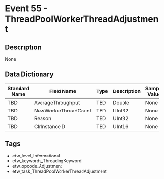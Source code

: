 # Event 55 - ThreadPoolWorkerThreadAdjustment

## Description
None

## Data Dictionary
|Standard Name|Field Name|Type|Description|Sample Value|
|---|---|---|---|---|
|TBD|AverageThroughput|TBD|Double|None|None|
|TBD|NewWorkerThreadCount|TBD|UInt32|None|None|
|TBD|Reason|TBD|UInt32|None|None|
|TBD|ClrInstanceID|TBD|UInt16|None|None|

## Tags
* etw_level_Informational
* etw_keywords_ThreadingKeyword
* etw_opcode_Adjustment
* etw_task_ThreadPoolWorkerThreadAdjustment